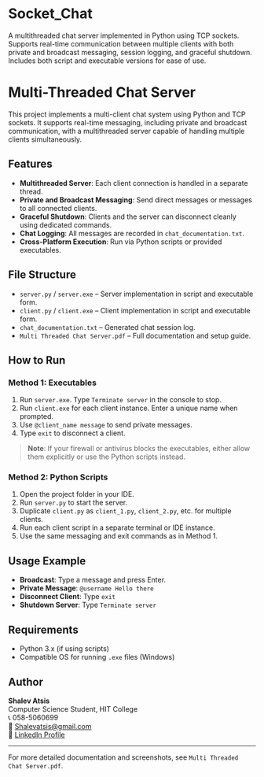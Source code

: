 # Socket_Chat
A multithreaded chat server implemented in Python using TCP sockets. Supports real-time communication between multiple clients with both private and broadcast messaging, session logging, and graceful shutdown. Includes both script and executable versions for ease of use.


# Multi-Threaded Chat Server

This project implements a multi-client chat system using Python and TCP sockets. It supports real-time messaging, including private and broadcast communication, with a multithreaded server capable of handling multiple clients simultaneously.

## Features

- **Multithreaded Server**: Each client connection is handled in a separate thread.
- **Private and Broadcast Messaging**: Send direct messages or messages to all connected clients.
- **Graceful Shutdown**: Clients and the server can disconnect cleanly using dedicated commands.
- **Chat Logging**: All messages are recorded in `chat_documentation.txt`.
- **Cross-Platform Execution**: Run via Python scripts or provided executables.

## File Structure

- `server.py` / `server.exe` – Server implementation in script and executable form.
- `client.py` / `client.exe` – Client implementation in script and executable form.
- `chat_documentation.txt` – Generated chat session log.
- `Multi Threaded Chat Server.pdf` – Full documentation and setup guide.

## How to Run

### Method 1: Executables

1. Run `server.exe`. Type `Terminate server` in the console to stop.
2. Run `client.exe` for each client instance. Enter a unique name when prompted.
3. Use `@client_name message` to send private messages.
4. Type `exit` to disconnect a client.

> **Note**: If your firewall or antivirus blocks the executables, either allow them explicitly or use the Python scripts instead.

### Method 2: Python Scripts

1. Open the project folder in your IDE.
2. Run `server.py` to start the server.
3. Duplicate `client.py` as `client_1.py`, `client_2.py`, etc. for multiple clients.
4. Run each client script in a separate terminal or IDE instance.
5. Use the same messaging and exit commands as in Method 1.

## Usage Example

- **Broadcast**: Type a message and press Enter.
- **Private Message**: `@username Hello there`
- **Disconnect Client**: Type `exit`
- **Shutdown Server**: Type `Terminate server`

## Requirements

- Python 3.x (if using scripts)
- Compatible OS for running `.exe` files (Windows)

## Author

**Shalev Atsis**  
Computer Science Student, HIT College  
📞 058-5060699  
📧 [Shalevatsis@gmail.com](mailto:Shalevatsis@gmail.com)  
🔗 [LinkedIn Profile](https://www.linkedin.com/in/shalev-atsis-software-developer)

---

For more detailed documentation and screenshots, see `Multi Threaded Chat Server.pdf`.
